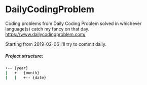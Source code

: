 # DailyCodingProblem
Coding problems from Daily Coding Problem solved in whichever language(s) catch my fancy on that day.
https://www.dailycodingproblem.com/

Starting from 2019-02-06 I'll try to commit daily.

##### Project structure:
```bash
+-- {year}
|   +-- {month}
|   |   +-- {date}
```